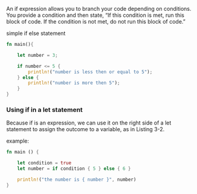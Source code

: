 An if expression allows you to branch your code depending on conditions. You provide a condition and then state, “If this condition is met, run this block of code. If the condition is not met, do not run this block of code.”

simple if else statement

```rust
fn main(){

	let number = 3;

	if number <= 5 {
		println!("number is less then or equal to 5");
	} else {
		println!("number is more then 5");
	}
}
```

### Using if in a let statement

Because if is an expression, we can use it on the right side of a let statement to assign the outcome to a variable, as in Listing 3-2.

example:

```rust
fn main () {

	let condition = true
	let number = if condition { 5 } else { 6 }

	println!("the number is { number }", number)
}
```
